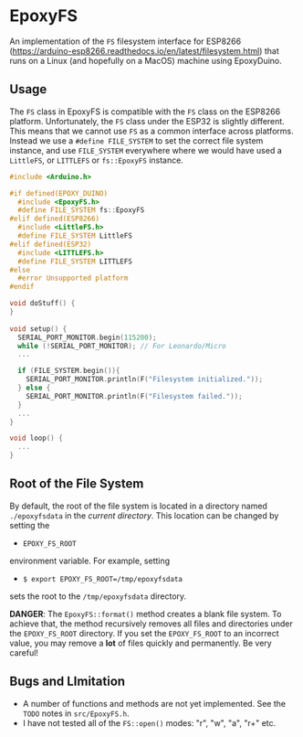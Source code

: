 # EpoxyFS

An implementation of the `FS` filesystem interface for ESP8266
(https://arduino-esp8266.readthedocs.io/en/latest/filesystem.html) that runs on
a Linux (and hopefully on a MacOS) machine using EpoxyDuino.

## Usage

The `FS` class in EpoxyFS is compatible with the `FS` class on the ESP8266
platform. Unfortunately, the `FS` class under the ESP32 is slightly different.
This means that we cannot use `FS` as a common interface across platforms.
Instead we use a `#define FILE_SYSTEM` to set the correct file system instance,
and use `FILE_SYSTEM` everywhere where we would have used a `LittleFS`, or
`LITTLEFS` or `fs::EpoxyFS` instance.

```C++
#include <Arduino.h>

#if defined(EPOXY_DUINO)
  #include <EpoxyFS.h>
  #define FILE_SYSTEM fs::EpoxyFS
#elif defined(ESP8266)
  #include <LittleFS.h>
  #define FILE_SYSTEM LittleFS
#elif defined(ESP32)
  #include <LITTLEFS.h>
  #define FILE_SYSTEM LITTLEFS
#else
  #error Unsupported platform
#endif

void doStuff() {
}
  
void setup() {
  SERIAL_PORT_MONITOR.begin(115200);
  while (!SERIAL_PORT_MONITOR); // For Leonardo/Micro
  ...

  if (FILE_SYSTEM.begin()){
    SERIAL_PORT_MONITOR.println(F("Filesystem initialized."));
  } else {
    SERIAL_PORT_MONITOR.println(F("Filesystem failed."));
  }
  ...
}

void loop() {
  ...
}
```

## Root of the File System

By default, the root of the file system is located in a directory named
`./epoxyfsdata` in the *current directory*. This location can be changed by
setting the

* `EPOXY_FS_ROOT`

environment variable. For example, setting

* `$ export EPOXY_FS_ROOT=/tmp/epoxyfsdata`

sets the root to the `/tmp/epoxyfsdata` directory.

**DANGER**: The `EpoxyFS::format()` method creates a blank file system. To
achieve that, the method recursively removes all files and directories under the
`EPOXY_FS_ROOT` directory. If you set the `EPOXY_FS_ROOT` to an incorrect value,
you may remove a **lot** of files quickly and permanently. Be very careful!

## Bugs and LImitation

* A number of functions and methods are not yet implemented. See the `TODO`
  notes in `src/EpoxyFS.h`.
* I have not tested all of the `FS::open()` modes: "r", "w", "a", "r+" etc.
